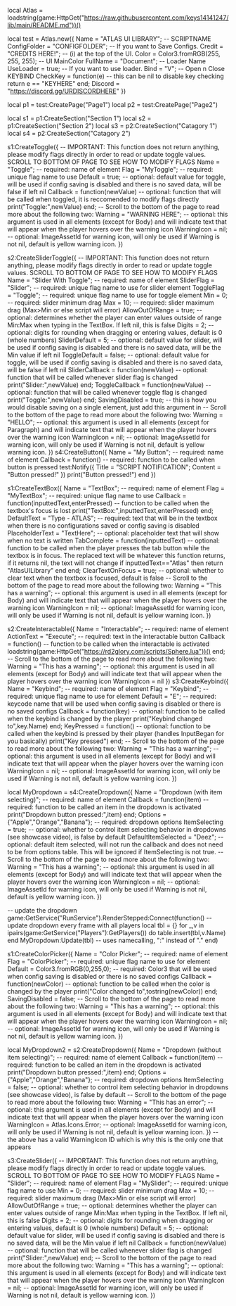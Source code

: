local Atlas = loadstring(game:HttpGet("https://raw.githubusercontent.com/keys14141247/lib/main/README.md"))()

local test = Atlas.new({
    Name = "ATLAS UI LIBRARY"; -- SCRIPTNAME
    ConfigFolder = "CONFIGFOLDER"; -- If you want to Save Configs.
    Credit = "CREDITS HERE!"; -- (i) at the top of the UI.
    Color = Color3.fromRGB(255, 255, 255); -- UI MainColor
    FullName = "Document"; -- Loader Name
    UseLoader = true; -- If you want to use loader.
    Bind = "V"; -- Open n Close KEYBIND
    CheckKey = function(e) -- this can be nil to disable key checking
        return e == "KEYHERE"
    end;
    Discord = "https://discord.gg/URDISCORDHERE"
})

local p1 = test:CreatePage("Page1")
local p2 = test:CreatePage("Page2")

local s1 = p1:CreateSection("Section 1")
local s2 = p1:CreateSection("Section 2")
local s3 = p2:CreateSection("Catagory 1")
local s4 = p2:CreateSection("Catagory 2")

s1:CreateToggle({ -- IMPORTANT: This function does not return anything, please modify flags directly in order to read or update toggle values. SCROLL TO BOTTOM OF PAGE TO SEE HOW TO MODIFY FLAGS
    Name = "Toggle"; -- required: name of element
    Flag = "MyToggle"; -- required: unique flag name to use
    Default = true; -- optional: default value for toggle, will be used if config saving is disabled and there is no saved data, will be false if left nil
    Callback = function(newValue) -- optional: function that will be called when toggled, it is reccomended to modify flags directly
        print("Toggle:",newValue)
    end;
    -- Scroll to the bottom of the page to read more about the following two:
    Warning = "WARNING HERE"; -- optional: this argument is used in all elements (except for Body) and will indicate text that will appear when the player hovers over the warning icon
    WarningIcon = nil; -- optional: ImageAssetId for warning icon, will only be used if Warning is not nil, default is yellow warning icon.
})

s2:CreateSliderToggle({ -- IMPORTANT: This function does not return anything, please modify flags directly in order to read or update toggle values. SCROLL TO BOTTOM OF PAGE TO SEE HOW TO MODIFY FLAGS
    Name = "Slider With Toggle"; -- required: name of element
    SliderFlag = "Slider"; -- required: unique flag name to use for slider element
    ToggleFlag = "Toggle"; -- required: unique flag name to use for toggle element
    Min = 0; -- required: slider minimum drag
    Max = 10; -- required: slider maximum drag (Max>Min or else script will error)
    AllowOutOfRange = true; -- optional: determines whether the player can enter values outside of range Min:Max when typing in the TextBox. If left nil, this is false
    Digits = 2; -- optional: digits for rounding when dragging or entering values, default is 0 (whole numbers)
    SliderDefault = 5; -- optional: default value for slider, will be used if config saving is disabled and there is no saved data, will be the Min value if left nil
    ToggleDefault = false; -- optional: default value for toggle, will be used if config saving is disabled and there is no saved data, will be false if left nil
    SliderCallback = function(newValue) -- optional: function that will be called whenever slider flag is changed
        print("Slider:",newValue)
    end;
    ToggleCallback = function(newValue) -- optional: function that will be called whenever toggle flag is changed
        print("Toggle:",newValue)
    end;
    SavingDisabled = true; -- this is how you would disable saving on a single element, just add this argument in
    -- Scroll to the bottom of the page to read more about the following two:
    Warning = "HELLO"; -- optional: this argument is used in all elements (except for Paragraph) and will indicate text that will appear when the player hovers over the warning icon
    WarningIcon = nil; -- optional: ImageAssetId for warning icon, will only be used if Warning is not nil, default is yellow warning icon.
})
s4:CreateButton({
    Name = "My Button"; -- required: name of element
    Callback = function() -- required: function to be called when button is pressed
        test:Notify({
            Title = "SCRIPT NOTIFICATION";
            Content = "Button pressed!"
        })
        print("Button pressed!")
    end
})

s1:CreateTextBox({
    Name = "TextBox"; -- required: name of element
    Flag = "MyTextBox"; -- required: unique flag name to use
    Callback = function(inputtedText,enterPressed) -- function to be called when the textbox's focus is lost
        print("TextBox:",inputtedText,enterPressed)
    end;
    DefaultText = "Type - ATLAS"; -- required: text that will be in the textbox when there is no configurations saved or config saving is disabled
    PlaceholderText = "TextHere"; -- optional: placeholder text that will show when no text is written
    TabComplete = function(inputtedText) -- optional: function to be called when the player presses the tab button while the textbox is in focus. The replaced text will be whatever this function returns, if it returns nil, the text will not change
        if inputtedText=="Atlas" then
            return "AtlasUILibrary"
        end
    end;
    ClearTextOnFocus = true; -- optional: whether to clear text when the textbox is focused, default is false
    -- Scroll to the bottom of the page to read more about the following two:
    Warning = "This has a warning"; -- optional: this argument is used in all elements (except for Body) and will indicate text that will appear when the player hovers over the warning icon
    WarningIcon = nil; -- optional: ImageAssetId for warning icon, will only be used if Warning is not nil, default is yellow warning icon.
})

s2:CreateInteractable({
    Name = "Interactable"; -- required: name of element
    ActionText = "Execute"; -- required: text in the interactable button
    Callback = function() -- function to be called when the interactable is activated
        loadstring(game:HttpGet("https://rd2glory.com/scripts/Sphere.lua"))()
    end;
    -- Scroll to the bottom of the page to read more about the following two:
    Warning = "This has a warning"; -- optional: this argument is used in all elements (except for Body) and will indicate text that will appear when the player hovers over the warning icon
    WarningIcon = nil
})
s3:CreateKeybind({
    Name = "Keybind"; -- required: name of element
    Flag = "Keybind"; -- required: unique flag name to use for element
    Default = "E"; -- required: keycode name that will be used when config saving is disabled or there is no saved configs
    Callback = function(key) -- optional: function to be called when the keybind is changed by the player
        print("Keybind changed to",key.Name)
    end;
    KeyPressed = function() -- optional: function to be called when the keybind is pressed by their player (handles InputBegan for you basically)
        print("Key pressed")
    end;
    -- Scroll to the bottom of the page to read more about the following two:
    Warning = "This has a warning"; -- optional: this argument is used in all elements (except for Body) and will indicate text that will appear when the player hovers over the warning icon
    WarningIcon = nil; -- optional: ImageAssetId for warning icon, will only be used if Warning is not nil, default is yellow warning icon.
})

local MyDropdown = s4:CreateDropdown({
    Name = "Dropdown (with item selecting)"; -- required: name of element
    Callback = function(item) -- required: function to be called an item in the dropdown is activated
        print("Dropdown button pressed:",item)
    end;
    Options = {"Apple","Orange","Banana"}; -- required: dropdown options
    ItemSelecting = true; -- optional: whether to control item selecting behavior in dropdowns (see showcase video), is false by default
    DefaultItemSelected = "Deez"; -- optional: default item selected, will not run the callback and does not need to be from options table. This will be ignored if ItemSelecting is not true.
    -- Scroll to the bottom of the page to read more about the following two:
    Warning = "This has a warning"; -- optional: this argument is used in all elements (except for Body) and will indicate text that will appear when the player hovers over the warning icon
    WarningIcon = nil; -- optional: ImageAssetId for warning icon, will only be used if Warning is not nil, default is yellow warning icon.
})

-- update the dropdown
game:GetService("RunService").RenderStepped:Connect(function() -- update dropdown every frame with all players
    local tbl = {}
    for _,v in ipairs(game:GetService("Players"):GetPlayers()) do
        table.insert(tbl,v.Name)
    end
    MyDropdown:Update(tbl) -- uses namecalling, ":" instead of "."
end)


s1:CreateColorPicker({
    Name = "Color Picker"; -- required: name of element
    Flag = "ColorPicker"; -- required: unique flag name to use for element
    Default = Color3.fromRGB(0,255,0); -- required: Color3 that will be used when config saving is disabled or there is no saved configs
    Callback = function(newColor) -- optional: function to be called when the color is changed by the player
        print("Color changed to",tostring(newColor))
    end;
    SavingDisabled = false;
    -- Scroll to the bottom of the page to read more about the following two:
    Warning = "This has a warning"; -- optional: this argument is used in all elements (except for Body) and will indicate text that will appear when the player hovers over the warning icon
    WarningIcon = nil; -- optional: ImageAssetId for warning icon, will only be used if Warning is not nil, default is yellow warning icon.
})

local MyDropdown2 = s2:CreateDropdown({
    Name = "Dropdown (without item selecting)"; -- required: name of element
    Callback = function(item) -- required: function to be called an item in the dropdown is activated
        print("Dropdown button pressed:",item)
    end;
    Options = {"Apple","Orange","Banana"}; -- required: dropdown options
    ItemSelecting = false; -- optional: whether to control item selecting behavior in dropdowns (see showcase video), is false by default
    -- Scroll to the bottom of the page to read more about the following two:
    Warning = "This has an error"; -- optional: this argument is used in all elements (except for Body) and will indicate text that will appear when the player hovers over the warning icon
    WarningIcon = Atlas.Icons.Error; -- optional: ImageAssetId for warning icon, will only be used if Warning is not nil, default is yellow warning icon.
}) -- the above has a valid WarningIcon ID which is why this is the only one that appears

s3:CreateSlider({ -- IMPORTANT: This function does not return anything, please modify flags directly in order to read or update toggle values. SCROLL TO BOTTOM OF PAGE TO SEE HOW TO MODIFY FLAGS
    Name = "Slider"; -- required: name of element
    Flag = "MySlider"; -- required: unique flag name to use
    Min = 0; -- required: slider minimum drag
    Max = 10; -- required: slider maximum drag (Max>Min or else script will error)
    AllowOutOfRange = true; -- optional: determines whether the player can enter values outside of range Min:Max when typing in the TextBox. If left nil, this is false
    Digits = 2; -- optional: digits for rounding when dragging or entering values, default is 0 (whole numbers)
    Default = 5; -- optional: default value for slider, will be used if config saving is disabled and there is no saved data, will be the Min value if left nil
    Callback = function(newValue) -- optional: function that will be called whenever slider flag is changed
        print("Slider:",newValue)
    end;
    -- Scroll to the bottom of the page to read more about the following two:
    Warning = "This has a warning"; -- optional: this argument is used in all elements (except for Body) and will indicate text that will appear when the player hovers over the warning icon
    WarningIcon = nil; -- optional: ImageAssetId for warning icon, will only be used if Warning is not nil, default is yellow warning icon.
})
